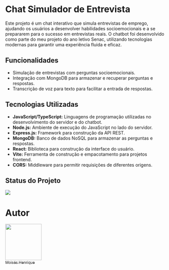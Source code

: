 # Chat Simulador de Entrevista

Este projeto é um chat interativo que simula entrevistas de emprego, ajudando os usuários a desenvolver habilidades socioemocionais e a se prepararem para o sucesso em entrevistas reais. O chatbot foi desenvolvido como parte do meu projeto do ano letivo Senac, utilizando tecnologias modernas para garantir uma experiência fluida e eficaz.

## Funcionalidades

- Simulação de entrevistas com perguntas socioemocionais.
- Integração com MongoDB para armazenar e recuperar perguntas e respostas.
- Transcrição de voz para texto para facilitar a entrada de respostas.

## Tecnologias Utilizadas

- **JavaScript/TypeScript:** Linguagens de programação utilizadas no desenvolvimento do servidor e do chatbot.
- **Node.js:** Ambiente de execução do JavaScript no lado do servidor.
- **Express.js:** Framework para construção da API REST.
- **MongoDB:** Banco de dados NoSQL para armazenar as perguntas e respostas.
- **React:** Biblioteca para construção da interface do usuário.
- **Vite:** Ferramenta de construção e empacotamento para projetos frontend.
- **CORS:** Middleware para permitir requisições de diferentes origens.
  
<h2>Status do Projeto</h2>
<p align="left">
<img loading="lazy" src="http://img.shields.io/static/v1?label=STATUS&message=%20DESENVOLVIDO&color=GREEN&style=for-the-badge"/>
</p>

# Autor

 [<img loading="lazy" src="https://github.com/MoisesHsilva1/Projeto-E2E/assets/142702205/b1a9e6e2-60b0-4ce6-ba81-edcddd954366" width=115><br><sub>Moisés Henrique</sub>](https://github.com/MoisesHsilva1) 





